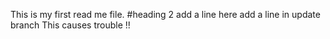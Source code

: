 This is my first read me file.
#heading 2
add a line here
add a line in update branch
This causes trouble !!